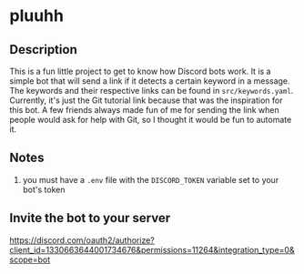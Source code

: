 # pluuhh

## Description

This is a fun little project to get to know how Discord bots work. It is a simple bot that will send a link if it detects a certain keyword in a message. The keywords and their respective links can be found in `src/keywords.yaml`. Currently, it's just the Git tutorial link because that was the inspiration for this bot. A few friends always made fun of me for sending the link when people would ask for help with Git, so I thought it would be fun to automate it.

## Notes

1. you must have a `.env` file with the `DISCORD_TOKEN` variable set to your bot's token

## Invite the bot to your server

https://discord.com/oauth2/authorize?client_id=1330663644001734676&permissions=11264&integration_type=0&scope=bot